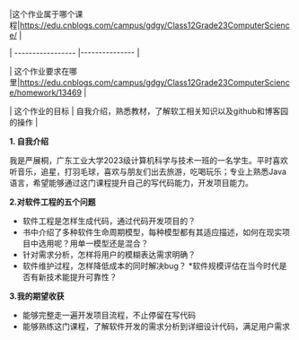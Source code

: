 |这个作业属于哪个课程|https://edu.cnblogs.com/campus/gdgy/Class12Grade23ComputerScience/ |

| ----------------- |--------------- |

| 这个作业要求在哪里|https://edu.cnblogs.com/campus/gdgy/Class12Grade23ComputerScience/homework/13469 |

| 这个作业的目标 | 自我介绍，熟悉教材，了解软工相关知识以及github和博客园的操作 |
 
**1. 自我介绍**

我是严展桐，广东工业大学2023级计算机科学与技术一班的一名学生。平时喜欢听音乐，追星，打羽毛球，喜欢与朋友们出去旅游，吃喝玩乐；专业上熟悉Java语言，希望能够通过这门课程提升自己的写代码能力，开发项目能力。

**2.对软件工程的五个问题**

* 软件工程是怎样生成代码，通过代码开发项目的？
* 书中介绍了多种软件生命周期模型，每种模型都有其适应描述，如何在现实项目中选用呢？用单一模型还是混合？
* 针对需求分析，怎样将用户的模糊表达需求明确？
* 软件维护过程，怎样降低成本的同时解决bug？
*软件规模评估在当今时代是否有新技术能提升可靠性？

**3.我的期望收获**
* 能够完整走一遍开发项目流程，不止停留在写代码
* 能够熟练这门课程，了解软件开发的需求分析到详细设计代码，满足用户需求
